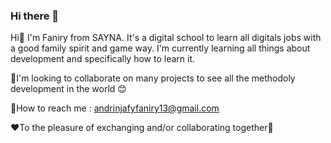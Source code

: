 ### Hi there 👋

Hi👋 I'm Faniry from SAYNA. It's a digital school to learn all digitals jobs with a good family spirit and game way.
I'm currently learning all things about development and specifically how to learn it.

📕I'm looking to collaborate on many projects to see all the methodoly development in the world 😊

📧How to reach me : andrinjafyfaniry13@gmail.com

❤To the pleasure of exchanging and/or collaborating together🤝

